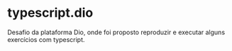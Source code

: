 # typescript.dio
Desafio da plataforma Dio, onde foi proposto reproduzir e executar alguns exercícios com typescript.
